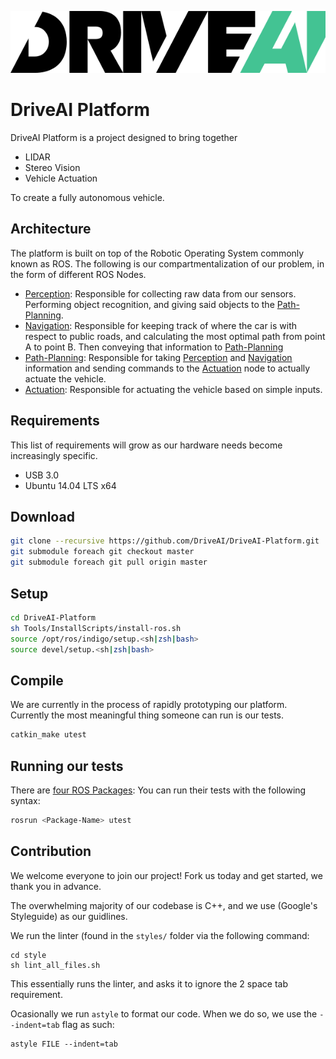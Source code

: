 ![DriveAILogo](readme-assets/DriveAILogo.png)
# DriveAI Platform

DriveAI Platform is a project designed to bring together

* LIDAR
* Stereo Vision
* Vehicle Actuation

To create a fully autonomous vehicle.

## Architecture
The platform is built on top of the Robotic Operating System commonly known as ROS.
The following is our compartmentalization of our problem, in the form of different ROS Nodes.

* [Perception](https://github.com/DriveAI/Perception): Responsible for collecting raw data from our sensors. Performing object recognition, and giving said objects to the [Path-Planning](https://github.com/DriveAI/Path-Planning).
* [Navigation](https://github.com/DriveAI/Navigation): Responsible for keeping track of where the car is with respect to public roads, and calculating the most optimal path from point A to point B. Then conveying that information to [Path-Planning](https://github.com/DriveAI/Path-Planning)
* [Path-Planning](https://github.com/DriveAI/Path-Planning): Responsible for taking [Perception](https://github.com/DriveAI/Perception) and [Navigation](https://github.com/DriveAI/Navigation) information and sending commands to the [Actuation](https://github.com/DriveAI/Actuation) node to actually actuate the vehicle.
* [Actuation](https://github.com/DriveAI/Actuation): Responsible for actuating the vehicle based on simple inputs.

## Requirements
This list of requirements will grow as our hardware needs become increasingly specific.
* USB 3.0
* Ubuntu 14.04 LTS x64

## Download
```bash
git clone --recursive https://github.com/DriveAI/DriveAI-Platform.git
git submodule foreach git checkout master
git submodule foreach git pull origin master
```

## Setup
```bash
cd DriveAI-Platform
sh Tools/InstallScripts/install-ros.sh
source /opt/ros/indigo/setup.<sh|zsh|bash>
source devel/setup.<sh|zsh|bash>
```

## Compile
We are currently in the process of rapidly prototyping our platform. Currently the most meaningful thing someone can run is our tests.
```bash
catkin_make utest
```

## Running our tests
There are [four ROS Packages](https://github.com/DriveAI/DriveAI-Platform/tree/adding-readme#architecture):
You can run their tests with the following syntax:
```bash
rosrun <Package-Name> utest
```

## Contribution
We welcome everyone to join our project! Fork us today and get started, we thank you in advance.

The overwhelming majority of our codebase is C++, and we use (Google's Styleguide) as our guidlines.

We run the linter (found in the `styles/` folder via the following command:
```
cd style
sh lint_all_files.sh
```

This essentially runs the linter, and asks it to ignore the 2 space tab requirement.

Ocasionally we run `astyle` to format our code. When we do so, we use the `--indent=tab` flag as such:
```
astyle FILE --indent=tab
```
